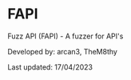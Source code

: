 # FAPI
Fuzz API (FAPI) - A fuzzer for API's

Developed by: arcan3, TheM8thy

Last updated: 17/04/2023
